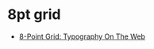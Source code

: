# 8pt grid

* [8-Point Grid: Typography On The Web](https://medium.freecodecamp.org/8-point-grid-typography-on-the-web-be5dc97db6bc)
